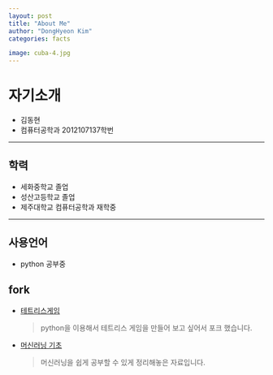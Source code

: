 ```yaml
---
layout: post
title: "About Me"
author: "DongHyeon Kim"
categories: facts

image: cuba-4.jpg
---
```

# 자기소개
* 김동현
* 컴퓨터공학과 2012107137학번

***
## 학력
* 세화중학교 졸업
* 성산고등학교 졸업
* 제주대학교 컴퓨터공학과 재학중

***
## 사용언어

* python 공부중
## fork
* [테트리스게임](https://github.com/xddongx/python-tetris.git)
  > python을 이용해서 테트리스 게임을 만들어 보고 싶어서 포크 했습니다.
* [머신러닝 기초](https://github.com/xddongx/mllecture.git)
  > 머신러닝을 쉽게 공부할 수 있게 정리해놓은 자료입니다.
